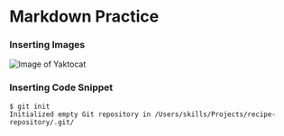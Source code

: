 # Markdown Practice
### Inserting Images
![Image of Yaktocat](https://octodex.github.com/images/yaktocat.png)

### Inserting Code Snippet
```
$ git init
Initialized empty Git repository in /Users/skills/Projects/recipe-repository/.git/
```
